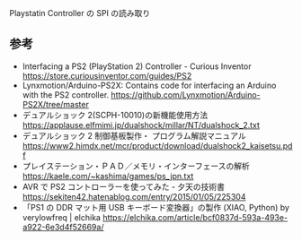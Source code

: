 Playstatin Controller の SPI の読み取り

## 参考

- Interfacing a PS2 (PlayStation 2) Controller - Curious Inventor https://store.curiousinventor.com/guides/PS2
- Lynxmotion/Arduino-PS2X: Contains code for interfacing an Arduino with the PS2 controller. https://github.com/Lynxmotion/Arduino-PS2X/tree/master
- デュアルショック 2(SCPH-10010)の新機能使用方法 https://applause.elfmimi.jp/dualshock/millar/NT/dualshock_2.txt
- デュアルショック 2 制御基板製作・ プログラム解説マニュアル https://www2.himdx.net/mcr/product/download/dualshock2_kaisetsu.pdf
- プレイステーション・ＰＡＤ／メモリ・インターフェースの解析 https://kaele.com/~kashima/games/ps_jpn.txt
- AVR で PS2 コントローラーを使ってみた - 夕天の技術書 https://sekiten42.hatenablog.com/entry/2015/01/05/225304
- 「PS1 の DDR マット用 USB キーボード変換器」の製作 (XIAO, Python) by verylowfreq | elchika https://elchika.com/article/bcf0837d-593a-493e-a922-6e3d4f52669a/
